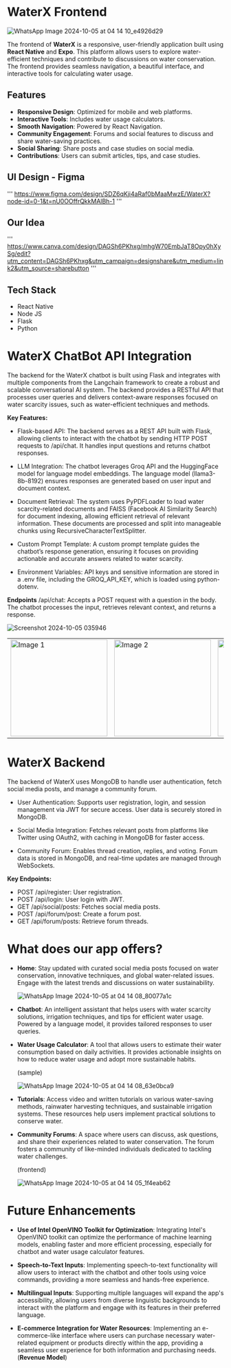 # WaterX Frontend

![WhatsApp Image 2024-10-05 at 04 14 10_e4926d29](https://github.com/user-attachments/assets/6e88600c-01b6-4fbe-8cdd-65bd58087566) 

The frontend of **WaterX** is a responsive, user-friendly application built using **React Native** and **Expo**. This platform allows users to explore water-efficient techniques and contribute to discussions on water conservation. The frontend provides seamless navigation, a beautiful interface, and interactive tools for calculating water usage.

## Features

- **Responsive Design**: Optimized for mobile and web platforms.
- **Interactive Tools**: Includes water usage calculators.
- **Smooth Navigation**: Powered by React Navigation.
- **Community Engagement**: Forums and social features to discuss and share water-saving practices.
- **Social Sharing**: Share posts and case studies on social media.
- **Contributions**: Users can submit articles, tips, and case studies.

## UI Design - Figma

'''
https://www.figma.com/design/SDZ6qKji4aRaf0bMaaMwzE/WaterX?node-id=0-1&t=nU0OOffrQkkMAlBh-1
'''

## Our Idea

'''
https://www.canva.com/design/DAGSh6PKhxg/mhgW70EmbJaT8Opy0hXySg/edit?utm_content=DAGSh6PKhxg&utm_campaign=designshare&utm_medium=link2&utm_source=sharebutton
'''

## Tech Stack
- React Native
- Node JS
- Flask
- Python


# WaterX ChatBot API Integration

The backend for the WaterX chatbot is built using Flask and integrates with multiple components from the Langchain framework to create a robust and scalable conversational AI system. The backend provides a RESTful API that processes user queries and delivers context-aware responses focused on water scarcity issues, such as water-efficient techniques and methods.

**Key Features:**

- Flask-based API: The backend serves as a REST API built with Flask, allowing clients to interact with the chatbot by sending HTTP POST requests to /api/chat. It handles input questions and returns chatbot responses.

- LLM Integration: The chatbot leverages Groq API and the HuggingFace model for language model embeddings. The language model (llama3-8b-8192) ensures responses are generated based on user input and document context.

- Document Retrieval: The system uses PyPDFLoader to load water scarcity-related documents and FAISS (Facebook AI Similarity Search) for document indexing, allowing efficient retrieval of relevant information. These documents are processed and split into manageable chunks using RecursiveCharacterTextSplitter.

- Custom Prompt Template: A custom prompt template guides the chatbot’s response generation, ensuring it focuses on providing actionable and accurate answers related to water scarcity.

- Environment Variables: API keys and sensitive information are stored in a .env file, including the GROQ_API_KEY, which is loaded using python-dotenv.

**Endpoints**
/api/chat: Accepts a POST request with a question in the body. The chatbot processes the input, retrieves relevant context, and returns a response.


![Screenshot 2024-10-05 035946](https://github.com/user-attachments/assets/639ab1d0-d2b2-4b8e-908b-bd7d7402a76a)

<table>
  <tr>
    <td><img src="https://github.com/user-attachments/assets/476a7504-3ae0-4294-8d16-bc956d4c9ea7" alt="Image 1" width="225"/></td>
    <td><img src="https://github.com/user-attachments/assets/d29ced3d-f97c-452a-8d34-cd3a2ed803ca" alt="Image 2" width="225"/></td>
    <td><img src="https://github.com/user-attachments/assets/cc8fdf67-ef1b-46c0-b7c6-77eeb3fae200" alt="Image 3" width="225"/></td>
    <td><img src="https://github.com/user-attachments/assets/1eaadd93-cb45-405b-9b21-330b790fc5fe" alt="Image 4" width="225"/></td>
  </tr>
</table>

# WaterX Backend

The backend of WaterX uses MongoDB to handle user authentication, fetch social media posts, and manage a community forum.

- User Authentication: Supports user registration, login, and session management via JWT for secure access. User data is securely stored in MongoDB.

- Social Media Integration: Fetches relevant posts from platforms like Twitter using OAuth2, with caching in MongoDB for faster access.

- Community Forum: Enables thread creation, replies, and voting. Forum data is stored in MongoDB, and real-time updates are managed through WebSockets.

**Key Endpoints:**

- POST /api/register: User registration.
- POST /api/login: User login with JWT.
- GET /api/social/posts: Fetches social media posts.
- POST /api/forum/post: Create a forum post.
- GET /api/forum/posts: Retrieve forum threads.

# What does our app offers?

- **Home**: Stay updated with curated social media posts focused on water conservation, innovative techniques, and global water-related issues. Engage with the latest trends and discussions on water sustainability.

  ![WhatsApp Image 2024-10-05 at 04 14 08_80077a1c](https://github.com/user-attachments/assets/457273af-aa32-403b-bc6c-f7497968635a)

- **Chatbot**: An intelligent assistant that helps users with water scarcity solutions, irrigation techniques, and tips for efficient water usage. Powered by a language model, it provides tailored responses to user queries.

- **Water Usage Calculator**: A tool that allows users to estimate their water consumption based on daily activities. It provides actionable insights on how to reduce water usage and adopt more sustainable habits.

  (sample)

  ![WhatsApp Image 2024-10-05 at 04 14 08_63e0bca9](https://github.com/user-attachments/assets/d60516bb-2446-4325-9ed2-7786cf2ed541)


- **Tutorials**: Access video and written tutorials on various water-saving methods, rainwater harvesting techniques, and sustainable irrigation systems. These resources help users implement practical solutions to conserve water.

- **Community Forums**: A space where users can discuss, ask questions, and share their experiences related to water conservation. The forum fosters a community of like-minded individuals dedicated to tackling water challenges.
  
  (frontend)

  ![WhatsApp Image 2024-10-05 at 04 14 05_1f4eab62](https://github.com/user-attachments/assets/a98048c6-272d-443d-8679-216e36ed99c4)


# Future Enhancements

- **Use of Intel OpenVINO Toolkit for Optimization**: 
   Integrating Intel's OpenVINO toolkit can optimize the performance of machine learning models, enabling faster and more efficient processing, especially for chatbot and water usage calculator features.

- **Speech-to-Text Inputs**: 
   Implementing speech-to-text functionality will allow users to interact with the chatbot and other tools using voice commands, providing a more seamless and hands-free experience.

- **Multilingual Inputs**: 
   Supporting multiple languages will expand the app's accessibility, allowing users from diverse linguistic backgrounds to interact with the platform and engage with its features in their preferred language.

- **E-commerce Integration for Water Resources**: Implementing an e-commerce-like interface where users can purchase necessary water-related equipment or products directly within the app, providing a seamless user experience for both information and purchasing needs. (**Revenue Model**)

